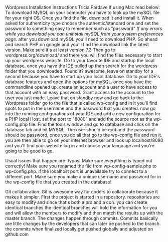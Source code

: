 Wordpress Installation Instructions
Tricia Pardave
If using Mac read below:
To download MySQL on your computer you have to look up the mySQL file for your right OS.
Once you find the file, download it and install it. 
When asked for authenticity type choose the authentic/standard one and set the password to something easy to remember such as "password"
*If any errors while you download you can uninstall mySQL from your system preferences page.*
after you download mySQL you'll need to download PHP.
Go ahead and search PHP on google and you'll find the download link the latest version. Make sure it's at least version 7.3
Then go to wordpress.org/download/ and there you will find the files necessary to start up your wordpress website.
Go to your favorite IDE and startup the local database.
once you have the IDE pulled up then search for the wordpress folder that you downloaded.
Found it? awesome, leave on standby for a second because you have to start up your local database.
Go to your IDE's database features and open the options for mySQL.
once you have the commandline opened up. create an account and a user to have access to that account with an easy password.
Grant access to the account to the user you just made. Leave that on standby now and go back to the Wordpress folder
go to the file that is called wp-config and in it you'll find spots to put in the username and the password that you created.
now go into the running configurations of your IDE and add a new configuration for a PHP local Host.
set the port to "8080" and add the source root as the wp-config.php file.
Find the tools window and go to database and click on the database tab and hit MYSQL.
The user should be root and the password should be password.
once you do all that go to the wp-config file and run it.
you are then able to go on your internet browser and look up localhost/8080 and you'll find your website
log in and choose your language and you're going to be good to go.

Usual issues that happen are: typos! Make sure everything is typed out correctly!
Make sure you renamed the file from wp-config-sample.php to wp-config.php.
if the localhost port is unavailable try to connect to a different port.
Make sure you make a unique username and password for in the wp-config file that you created in the database!

Git collaboration:
Git is awesome way for coders to collaborate because it makes it simpler.
First the project is started in a repository.
repositories are easy to modify and since that's both a pro and a con. you can create identical branches
the identical branches will hold the information for you and will allow the members to modify and then match the results up with the master branch.
The changes happen through commits. Commits basically are little changes by the developers that can later be pushed to the branch.
the commits when finalized locally get pushed globally and adjusted on github.com
